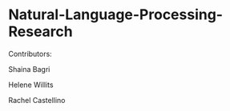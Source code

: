 # Natural-Language-Processing-Research


Contributors:

Shaina Bagri

Helene Willits

Rachel Castellino
